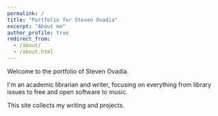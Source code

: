 ```yaml
---
permalink: /
title: "Portfolio for Steven Ovadia"
excerpt: "About me"
author_profile: true
redirect_from: 
  - /about/
  - /about.html
---
```


Welcome to the portfolio of Steven Ovadia.

I'm an academic librarian and writer, focusing on everything from library issues to free and open software to music.

This site collects my writing and projects.